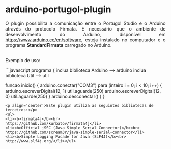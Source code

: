 # arduino-portugol-plugin
<p align='justify'>O plugin possibilita a comunicação entre o Portugol Studio e o Arduino através do protocolo Firmata. É necessário que o ambiente de desenvolvimento do Arduino, disponível em <a href='https://www.arduino.cc/en/software'>https://www.arduino.cc/en/software</a>, esteja instalado no computador e o programa <b>StandardFirmata</b> carregado no Arduino.<br>&nbsp;</p>
<p align='justify'>Exemplo de uso:</p>
```javascript
programa {
  inclua biblioteca Arduino --> arduino
  inclua biblioteca Util --> util
	
  funcao inicio() {
    arduino.conectar("COM3")
    para (inteiro i = 0; i < 10; i++) {
      arduino.escreverDigital(12, 1)
      util.aguarde(250)
      arduino.escreverDigital(12, 0)
      util.aguarde(250)
    }
    arduino.desconectar()
  }
}
```
<p align='center'>Este plugin utiliza as seguintes bibliotecas de terceiros:</p>
<ul>
<li><b>firmata4j</b><br>
https://github.com/kurbatov/firmata4j</li>
<li><b>Official jSSC (Java Simple Serial Connector)</b><br>
https://github.com/scream3r/java-simple-serial-connector</li>
<li><b>Simple Logging Facade for Java (SLF4J)</b><br>
http://www.slf4j.org/</li></ul>
